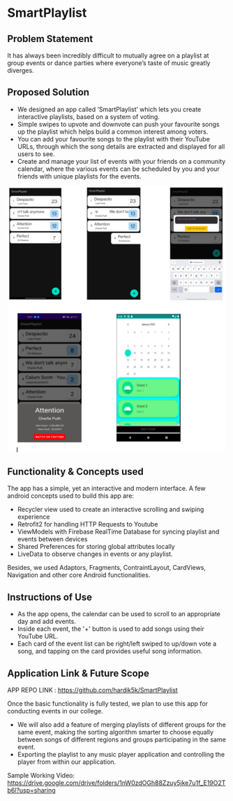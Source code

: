 # SmartPlaylist

## Problem Statement

It has always been incredibly difficult to mutually agree on a playlist at group events or dance parties where everyone’s taste of music 
greatly diverges.

## Proposed Solution
* We designed an app called ‘SmartPlaylist’ which lets you create interactive playlists, based on a system of voting. 
* Simple swipes to upvote and downvote can push your favourite songs up the playlist which helps build a common interest among voters.
* You can add your favourite songs to the playlist with their YouTube URLs, through which the song details are extracted and displayed for all users to see.
* Create and manage your list of events with your friends on a community calendar, where the various events can be scheduled by you and your friends with unique playlists for the events.

 <img src="https://github.com/hardik5k/SmartPlaylist/blob/main/App%20Screenshots/Screenshot%202022-01-09%20at%2012.32.18.png" width="500" />
 <img src="https://github.com/hardik5k/SmartPlaylist/blob/main/App%20Screenshots/Screenshot%202022-01-09%20at%2012.49.40.png" width="500" />
  



## Functionality & Concepts used
The app has a simple, yet an interactive and modern interface. A few android concepts used to build this app are:
* Recycler view used to create an interactive scrolling and swiping experience
* Retrofit2 for handling HTTP Requests to Youtube
* ViewModels with Firebase RealTime Database for syncing playlist and events between devices
* Shared Preferences for storing global attributes locally
* LiveData to observe changes in events or any playlist. 

Besides, we used Adaptors, Fragments, ContraintLayout, CardViews, Navigation and other core Android functionalities.

## Instructions of Use
* As the app opens, the calendar can be used to scroll to an appropriate day and add events.
* Inside each event, the '+' button is used to add songs using their YouTube URL.
* Each card of the event list can be right/left swiped to up/down vote a song, and tapping on the card provides useful song information.

## Application Link & Future Scope

APP REPO LINK : https://github.com/hardik5k/SmartPlaylist

Once the basic functionality is fully tested, we plan to use this app for conducting events in our college.
* We will also add a feature of merging playlists of different groups for the same event, making the sorting algorithm smarter to choose equally between songs of different regions and groups participating in the same event.
* Exporting the playlist to any music player application and controlling the player from within our application.

Sample Working Video: https://drive.google.com/drive/folders/1nW0zdOGh88Zzuy5jke7u1f_E19O2Tb6l?usp=sharing


